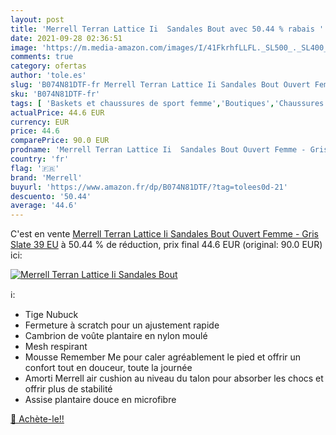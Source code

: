 ```yaml
---
layout: post
title: 'Merrell Terran Lattice Ii  Sandales Bout avec 50.44 % rabais '
date: 2021-09-28 02:36:51
image: 'https://m.media-amazon.com/images/I/41FkrhfLLFL._SL500_._SL400_.jpg'
comments: true
category: ofertas
author: 'tole.es'
slug: 'B074N81DTF-fr Merrell Terran Lattice Ii Sandales Bout Ouvert Femme -...'
sku: 'B074N81DTF-fr'
tags: [ 'Baskets et chaussures de sport femme','Boutiques','Chaussures','Chaussures de sport femme','Chaussures et Sacs','Chaussures femme','Custom Stores','Sandales de sport et dextérieur femme','Sandales et nu-pieds femme','Sandales mode femme','merrell', ]
actualPrice: 44.6 EUR
currency: EUR
price: 44.6
comparePrice: 90.0 EUR
prodname: 'Merrell Terran Lattice Ii  Sandales Bout Ouvert Femme - Gris  Slate   39 EU'
country: 'fr'
flag: '🇫🇷'
brand: 'Merrell'
buyurl: 'https://www.amazon.fr/dp/B074N81DTF/?tag=tolees0d-21'
descuento: '50.44'
average: '44.6'
---
```


C'est en vente [Merrell Terran Lattice Ii  Sandales Bout Ouvert Femme - Gris  Slate   39 EU](https://www.amazon.fr/dp/B074N81DTF/?tag=tolees0d-21)  à  50.44 % de réduction, prix final  44.6 EUR (original: 90.0 EUR) ici:

[![Merrell Terran Lattice Ii  Sandales Bout](https://m.media-amazon.com/images/I/41FkrhfLLFL._SL500_._SL400_.jpg)](https://www.amazon.fr/dp/B074N81DTF/?tag=tolees0d-21)

ℹ️:

- Tige Nubuck
- Fermeture à scratch pour un ajustement rapide
- Cambrion de voûte plantaire en nylon moulé
- Mesh respirant
- Mousse Remember Me pour caler agréablement le pied et offrir un confort tout en douceur, toute la journée
- Amorti Merrell air cushion au niveau du talon pour absorber les chocs et offrir plus de stabilité
- Assise plantaire douce en microfibre

[🛒 Achète-le!!](https://www.amazon.fr/dp/B074N81DTF/?tag=tolees0d-21)
